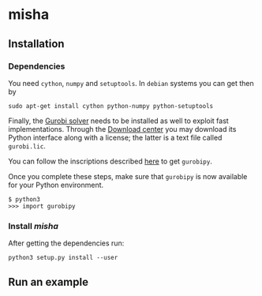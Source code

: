# misha

## Installation

### Dependencies

You need `cython`, `numpy` and `setuptools`. In `debian` systems you can get then by
```
sudo apt-get install cython python-numpy python-setuptools
```

Finally, the [Gurobi solver](https://www.gurobi.com/) needs to be installed as well to exploit fast implementations.
Through the [Download center](https://www.gurobi.com/downloads/) you may download its Python interface along with a license; the latter is a text file called `gurobi.lic`.  

You can follow the inscriptions described [here](https://support.gurobi.com/hc/en-us/articles/360044290292-Installing-Gurobi-for-Python) to get ```gurobipy```. 

Once you complete these steps, make sure that `gurobipy` is now available for your Python environment. 

```
$ python3  
>>> import gurobipy
```


### Install *misha*

After getting the dependencies run:

```
python3 setup.py install --user
```

## Run an example

